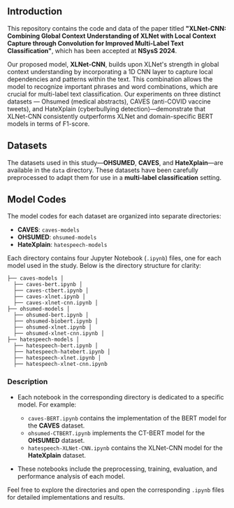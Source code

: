 ## Introduction

This repository contains the code and data of the paper titled **"XLNet-CNN: Combining Global Context Understanding of XLNet with Local Context Capture through Convolution for Improved Multi-Label Text Classification"**, which has been accepted at **NSysS 2024**.

Our proposed model, **XLNet-CNN**, builds upon XLNet's strength in global context understanding by incorporating a 1D CNN layer to capture local dependencies and patterns within the text. This combination allows the model to recognize important phrases and word combinations, which are crucial for multi-label text classification. Our experiments on three distinct datasets — Ohsumed (medical abstracts), CAVES (anti-COVID vaccine tweets), and HateXplain (cyberbullying detection)—demonstrate that XLNet-CNN consistently outperforms XLNet and domain-specific BERT models in terms of F1-score.

## Datasets

The datasets used in this study—**OHSUMED**, **CAVES**, and **HateXplain**—are available in the `data` directory.  These datasets have been carefully preprocessed to adapt them for use in a **multi-label classification** setting. 


## Model Codes

The model codes for each dataset are organized into separate directories:  
- **CAVES**: `caves-models`
- **OHSUMED**: `ohsumed-models`
- **HateXplain**: `hatespeech-models`

Each directory contains four Jupyter Notebook (`.ipynb`) files, one for each model used in the study. Below is the directory structure for clarity:

```
├── caves-models │
  ├── caves-bert.ipynb │
  ├── caves-ctbert.ipynb │
  ├── caves-xlnet.ipynb │
  ├── caves-xlnet-cnn.ipynb │ 
├── ohsumed-models │
  ├── ohsumed-bert.ipynb │
  ├── ohsumed-biobert.ipynb │
  ├── ohsumed-xlnet.ipynb │
  ├── ohsumed-xlnet-cnn.ipynb │ 
├── hatespeech-models │
  ├── hatespeech-bert.ipynb │
  ├── hatespeech-hatebert.ipynb │
  ├── hatespeech-xlnet.ipynb │
  ├── hatespeech-xlnet-cnn.ipynb
```




### Description

- Each notebook in the corresponding directory is dedicated to a specific model. For example:
  - `caves-BERT.ipynb` contains the implementation of the BERT model for the **CAVES** dataset.
  - `ohsumed-CTBERT.ipynb` implements the CT-BERT model for the **OHSUMED** dataset.
  - `hatespeech-XLNet-CNN.ipynb` contains the XLNet-CNN model for the **HateXplain** dataset.

- These notebooks include the preprocessing, training, evaluation, and performance analysis of each model.

Feel free to explore the directories and open the corresponding `.ipynb` files for detailed implementations and results.
